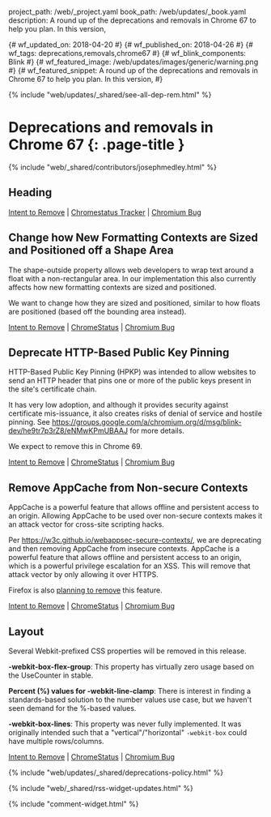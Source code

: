 project_path: /web/_project.yaml
book_path: /web/updates/_book.yaml
description: A round up of the deprecations and removals in Chrome 67 to help you plan. In this version,

{# wf_updated_on: 2018-04-20 #}
{# wf_published_on: 2018-04-26 #}
{# wf_tags: deprecations,removals,chrome67 #}
{# wf_blink_components: Blink #}
{# wf_featured_image: /web/updates/images/generic/warning.png #}
{# wf_featured_snippet: A round up of the deprecations and removals in Chrome 67 to help you plan. In this version,   #}

{% include "web/updates/_shared/see-all-dep-rem.html" %}

# Deprecations and removals in Chrome 67 {: .page-title }

{% include "web/_shared/contributors/josephmedley.html" %}

## Heading

[Intent to Remove]() &#124;
[Chromestatus Tracker]() &#124;
[Chromium Bug]()

## Change how New Formatting Contexts are Sized and Positioned off a Shape Area

The shape-outside property allows web developers to wrap text around a float
with a non-rectangular area. In our implementation this also currently affects
how new formatting contexts are sized and positioned.

We want to change how they are sized and positioned, similar to how floats are
positioned (based off the bounding area instead).

[Intent to Remove](https://groups.google.com/a/chromium.org/d/topic/blink-dev/pfDg-VAeKWs/discussion)
&#124;
[ChromeStatus](https://www.chromestatus.com/feature/5226946044624896) &#124;
[Chromium Bug](https://bugs.chromium.org/p/chromium/issues/detail?id=820520)

## Deprecate HTTP-Based Public Key Pinning

HTTP-Based Public Key Pinning (HPKP) was intended to allow websites to send an
HTTP header that pins one or more of the public keys present in the site's
certificate chain.

It has very low adoption, and although it provides security against certificate
mis-issuance, it also creates risks of denial of service and hostile pinning.
See
https://groups.google.com/a/chromium.org/d/msg/blink-dev/he9tr7p3rZ8/eNMwKPmUBAAJ
for more details.

We expect to remove this in Chrome 69.

[Intent to Remove](https://groups.google.com/a/chromium.org/d/msg/blink-dev/he9tr7p3rZ8/eNMwKPmUBAAJ)
&#124;
[ChromeStatus](https://www.chromestatus.com/feature/5903385005916160) &#124;
[Chromium Bug](https://bugs.chromium.org/p/chromium/issues/detail?id=779166)

## Remove AppCache from Non-secure Contexts

AppCache is a powerful feature that allows offline and persistent access to an
origin. Allowing AppCache to be used over non-secure contexts makes it an attack
vector for cross-site scripting hacks.

Per https://w3c.github.io/webappsec-secure-contexts/, we are deprecating and
then removing AppCache from insecure contexts. AppCache is a powerful feature
that allows offline and persistent access to an origin, which is a powerful
privilege escalation for an XSS. This will remove that attack vector by only
allowing it over HTTPS.

Firefox is also
[planning to remove](https://groups.google.com/forum/#!msg/mozilla.dev.platform/qLTTpdzcDkw/WKJeq-4HAQAJ)
this feature.

[Intent to Remove](https://groups.google.com/a/chromium.org/d/topic/blink-dev/ANnafFBhReY/discussion) &#124;
[ChromeStatus](https://www.chromestatus.com/feature/5714236168732672) &#124;
[Chromium Bug](https://bugs.chromium.org/p/chromium/issues/detail?id=588931)

## Layout

Several Webkit-prefixed CSS properties will be removed in this release.

**-webkit-box-flex-group**: This property has virtually zero usage based on the
UseCounter in stable.   

**Percent (%) values for -webkit-line-clamp**: There is interest in finding a
standards-based solution to the number values use case, but we haven't seen
demand for the %-based values.  

**-webkit-box-lines**: This property was never fully implemented. It was
originally intended such that a "vertical"/"horizontal" `-webkit-box` could have
multiple rows/columns.

[Intent to Remove](https://groups.google.com/a/chromium.org/d/topic/blink-dev/-e92az54B4I/discussion) &#124;
[ChromeStatus](https://www.chromestatus.com/feature/5393405823680512) &#124;
[Chromium Bug](https://bugs.chromium.org/p/chromium/issues/detail?id=818691)

{% include "web/updates/_shared/deprecations-policy.html" %}

{% include "web/_shared/rss-widget-updates.html" %}

{% include "comment-widget.html" %}
